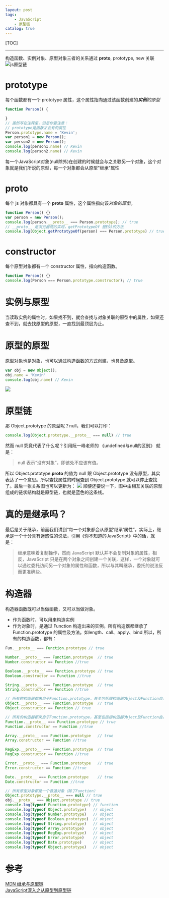```yaml
---
layout: post
tags: 
    - JavaScript
    - 原型链
catalog: true
---
```


[TOC]

---

构造函数、实例对象、原型对象三者的关系通过 __proto__, prototype, new 关联
![js原型链](../img/in-post/js原型链.jpg)

# prototype
每个函数都有一个 prototype 属性，这个属性指向通过该函数创建的***实例**的原型*
``` js
function Person() {

}
// 虽然写在注释里，但是你要注意：
// prototype是函数才会有的属性
Person.prototype.name = 'Kevin';
var person1 = new Person();
var person2 = new Person();
console.log(person1.name) // Kevin
console.log(person2.name) // Kevin
```
每一个JavaScript对象(null除外)在创建的时候就会与之关联另一个对象，这个对象就是我们所说的原型，每一个对象都会从原型"继承"属性

# __proto__
每个 js 对象都具有一个 __proto__ 属性，这个属性指向该*对象的原型*。
```js
function Person() {}
var person = new Person();
console.log(person.__proto__ === Person.prototype); // true
// __proto__ 是浏览器商的实现，getPrototypeOf 是ES5的方法
console.log(Object.getPrototypeOf(person) === Person.prototype) // true
```

# constructor
每个原型对象都有一个 constructor 属性，指向构造函数。
```js
function Person() {}
console.log(Person === Person.prototype.constructor); // true
```

# 实例与原型
当读取实例的属性时，如果找不到，就会查找与对象关联的原型中的属性，如果还查不到，就去找原型的原型，一直找到最顶层为止。

# 原型的原型
原型对象也是对象，也可以通过构造函数的方式创建，也具备原型。
```js
var obj = new Object();
obj.name = 'Kevin'
console.log(obj.name) // Kevin
```
![](../img/in-post/原型的原型.png)

# 原型链
那 Object.prototype 的原型呢？null，我们可以打印：
```js
console.log(Object.prototype.__proto__ === null) // true
```
然而 null 究竟代表了什么呢？引用阮一峰老师的 《undefined与null的区别》 就是：
> null 表示“没有对象”，即该处不应该有值。

所以 Object.prototype.__proto__ 的值为 null 跟 Object.prototype 没有原型，其实表达了一个意思。所以查找属性的时候查到 Object.prototype 就可以停止查找了。最后一张关系图也可以更新为：
![](../img/in-post/原型链.png)
顺便还要说一下，图中由相互关联的原型组成的链状结构就是原型链，也就是蓝色的这条线。

# 真的是继承吗？
最后是关于继承，前面我们讲到“每一个对象都会从原型‘继承’属性”，实际上，继承是一个十分具有迷惑性的说法，引用《你不知道的JavaScript》中的话，就是：
>继承意味着复制操作，然而 JavaScript 默认并不会复制对象的属性，相反，JavaScript 只是在两个对象之间创建一个关联，这样，一个对象就可以通过委托访问另一个对象的属性和函数，所以与其叫继承，委托的说法反而更准确些。

# 构造器
构造器函数既可以当做函数，又可以当做对象。
- 作为函数时，可以用来构造实例
- 作为对象时，是通过 Function 构造出来的实例。所有构造器都继承了 Function.prototype 的属性及方法。如length、call、apply、bind
所以，所有的构造函数，都有：
```js
Fun.__proto__ === Function.prototype // true

Number.__proto__ === Function.prototype  // true
Number.constructor == Function //true

Boolean.__proto__ === Function.prototype // true
Boolean.constructor == Function //true

String.__proto__ === Function.prototype  // true
String.constructor == Function //true

// 所有的构造器都来自于Function.prototype，甚至包括根构造器Object及Function自身
Object.__proto__ === Function.prototype  // true
Object.constructor == Function // true

// 所有的构造器都来自于Function.prototype，甚至包括根构造器Object及Function自身
Function.__proto__ === Function.prototype // true
Function.constructor == Function //true

Array.__proto__ === Function.prototype   // true
Array.constructor == Function //true

RegExp.__proto__ === Function.prototype  // true
RegExp.constructor == Function //true

Error.__proto__ === Function.prototype   // true
Error.constructor == Function //true

Date.__proto__ === Function.prototype    // true
Date.constructor == Function //true
```

```js
// 所有原型对象都是一个普通对象（除了Function）
Object.prototype.__proto__ === null // true
obj.__proto__ === Object.prototype // true
console.log(typeof Function.prototype) // function
console.log(typeof Object.prototype)   // object
console.log(typeof Number.prototype)   // object
console.log(typeof Boolean.prototype)  // object
console.log(typeof String.prototype)   // object
console.log(typeof Array.prototype)    // object
console.log(typeof RegExp.prototype)   // object
console.log(typeof Error.prototype)    // object
console.log(typeof Date.prototype)     // object
console.log(typeof Object.prototype)   // object
```

# 参考
[MDN 继承与原型链](https://developer.mozilla.org/zh-CN/docs/Web/JavaScript/Inheritance_and_the_prototype_chain)<br>
[JavaScript深入之从原型到原型链](https://github.com/mqyqingfeng/Blog/issues/2)